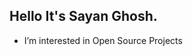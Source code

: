 
## Hello It's Sayan Ghosh.

- I’m interested in Open Source Projects


<!---
SayanInf/SayanInf is a ✨ special ✨ repository because its `README.md` (this file) appears on your GitHub profile.
You can click the Preview link to take a look at your changes.
--->


